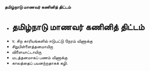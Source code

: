 **தமிழ்நாடு மாணவர் கணினித் திட்டம்**
- # தமிழ்நாடு மாணவர் கணினித் திட்டம்
- v. சிற காரியங்களில் ஈடுபட்டு நேரம் வீணாக்கு
- சிறுபிள்ளைத்தனமாயிரு
- விளையாட்டாயிரு
- மடத்தனமாகப் பணம் வீணாக்கு
- காலத்தைப் பயனற்றதாகக் கழி.

